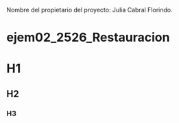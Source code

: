 Nombre del propietario del proyecto: Julia Cabral Florindo.

# ejem02_2526_Restauracion


# H1
## H2
### H3
